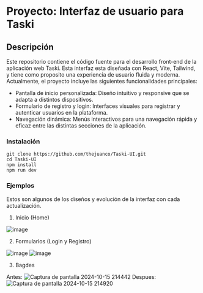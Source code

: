 # Proyecto: Interfaz de usuario para Taski

## Descripción
Este repositorio contiene el código fuente para el desarrollo front-end de la aplicación web Taski. Esta interfaz esta diseñada
con React, Vite, Tailwind, y tiene como proposito una experiencia de usuario fluida y moderna. Actualmente, el proyecto incluye las siguientes funcionalidades principales: 

- Pantalla de inicio personalizada: Diseño intuitivo y responsive que se adapta a distintos dispositivos.
- Formulario de registro y login: Interfaces visuales para registrar y autenticar usuarios en la plataforma.
- Navegación dinámica: Menús interactivos para una navegación rápida y eficaz entre las distintas secciones de la aplicación.

### Instalación
    git clone https://github.com/thejuanco/Taski-UI.git
    cd Taski-UI
    npm install 
    npm run dev

### Ejemplos
Estos son algunos de los diseños y evolución de la interfaz con cada actualización.

1. Inicio (Home)

![image](https://github.com/user-attachments/assets/f1ee2a3a-64b6-4cdd-b542-99c03086dc16)

2. Formularios (Login y Registro)

![image](https://github.com/user-attachments/assets/fb9f3a68-a24f-4522-9b06-61a5929fa4bb)
![image](https://github.com/user-attachments/assets/c8854267-22f4-4572-8361-b8928fdc3674)

3. Bagdes

Antes: 
![Captura de pantalla 2024-10-15 214442](https://github.com/user-attachments/assets/f8e2b127-ff9b-44e2-a74a-8031cb174e23)
Despues: 
![Captura de pantalla 2024-10-15 214920](https://github.com/user-attachments/assets/66af74f5-43b4-47d9-ad7e-9383101eb6b1)



